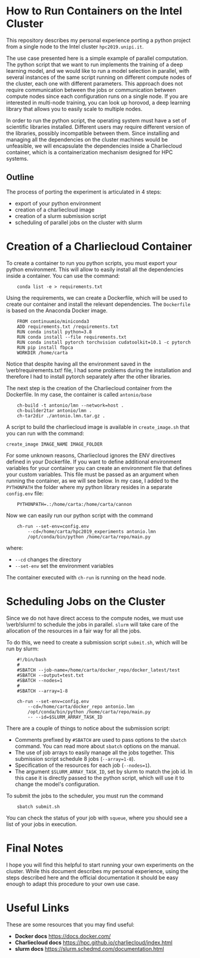 # How to Run Containers on the Intel Cluster

This repository describes my personal experience porting a python project from a single node to the Intel cluster `hpc2019.unipi.it`.

The use case presented here is a simple example of parallel computation. The python script that we want to run implements the training of a deep learning model, and we would like to run a model selection in parallel, with several instances of the same script running on different compute nodes of the cluster, each one with different parameters. This approach does not require communication between the jobs or communication between compute nodes since each configuration runs on a single node. If you are interested in multi-node training, you can look up horovod, a deep learning library that allows you to easily scale to multiple nodes.

In order to run the python script, the operating system must have a set of scientific libraries installed. Different users may require different version of the libraries, possibly incompatible between them. Since installing and managing all the dependencies on the cluster machines would be unfeasible, we will encapsulate the dependencies inside a Charliecloud container, which is a containerization mechanism designed for HPC systems.
    
## Outline
The process of porting the experiment is articulated in 4 steps:
- export of your python environment
- creation of a charliecloud image
- creation of a slurm submission script
- scheduling of parallel jobs on the cluster with slurm

# Creation of a Charliecloud Container
To create a container to run you python scripts, you must export your python environment. This will allow to easily install all the dependencies inside a container. You can use the command:

```
    conda list -e > requirements.txt
```

Using the requirements, we can create a Dockerfile, which will be used to create our container and install the relevant dependencies. The `Dockerfile` is based on the Anaconda Docker image.

```
    FROM continuumio/miniconda3
    ADD requirements.txt /requirements.txt
    RUN conda install python=3.8
    RUN conda install --file requirements.txt
    RUN conda install pytorch torchvision cudatoolkit=10.1 -c pytorch
    RUN pip install fbpca
    WORKDIR /home/carta
```

Notice that despite having all the environment saved in the \verb!requirements.txt! file, I had some problems during the installation and therefore I had to install pytorch separately after the other libraries.

The next step is the creation of the Charliecloud container from the Dockerfile. In my case, the container is called `antonio/base`
```
    ch-build -t antonio/lmn --network=host .
    ch-builder2tar antonio/lmn .
    ch-tar2dir ./antonio.lmn.tar.gz .        
```

A script to build the charliecloud image is available in `create_image.sh` that you can run with the command:
```
create_image IMAGE_NAME IMAGE_FOLDER
```

For some unknown reasons, Charliecloud ignores the ENV directives defined in your Dockerfile. If you want to define additional environment variables for your container you can create an environment file that defines your custom variables. This file must be passed as an argument when running the container, as we will see below. In my case, I added to the `PYTHONPATH` the folder where my python library resides in a separate `config.env` file:
```
    PYTHONPATH=.:/home/carta:/home/carta/cannon
```

Now we can easily run our python script with the command
```
    ch-run --set-env=config.env 
        --cd=/home/carta/hpc2019_experiments antonio.lmn 
        /opt/conda/bin/python /home/carta/repo/main.py
```

where:
- `--cd` changes the directory
- `--set-env` set the environment variables

The container executed with `ch-run` is running on the head node.

# Scheduling Jobs on the Cluster
Since we do not have direct access to the compute nodes, we must use \verb!slurm! to schedule the jobs in parallel. `slurm` will take care of the allocation of the resources in a fair way for all the jobs.

To do this, we need to create a submission script `submit.sh`, which will be run by slurm:

```
    #!/bin/bash
    #
    #SBATCH --job-name=/home/carta/docker_repo/docker_latest/test
    #SBATCH --output=test.txt
    #SBATCH --nodes=1
    #
    #SBATCH --array=1-8

    ch-run --set-env=config.env 
        --cd=/home/carta/docker_repo antonio.lmn 
        /opt/conda/bin/python /home/carta/repo/main.py 
        -- --id=$SLURM_ARRAY_TASK_ID
```

There are a couple of things to notice about the submission script:
- Comments prefixed by `#SBATCH` are used to pass options to the `sbatch` command. You can read more about `sbatch` options on the manual.
- The use of job arrays to easily manage all the jobs together. This submission script schedule 8 jobs (`--array=1-8`).
- Specification of the resources for each job (`--nodes=1`).
- The argument `$SLURM_ARRAY_TASK_ID`, set by slurm to match the job id. In this case it is directly passed to the python script, which will use it to change the model's configuration.


To submit the jobs to the scheduler, you must run the command
```
    sbatch submit.sh
```

You can check the status of your job with `squeue`, where you should see a list of your jobs in execution.

# Final Notes
I hope you will find this helpful to start running your own experiments on the cluster. While this document describes my personal experience, using the steps described here and the official documentation it should be easy enough to adapt this procedure to your own use case.

# Useful Links
These are some resources that you may find useful:

- **Docker docs** https://docs.docker.com/
- **Charliecloud docs** https://hpc.github.io/charliecloud/index.html
- **slurm docs** https://slurm.schedmd.com/documentation.html
